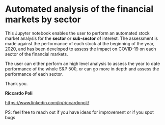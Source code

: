 # Automated analysis of the financial markets by sector 

This Jupyter notebook enables the user to perform an automated stock market analysis for the __sector__ or __sub-sector__ of interest. 
The assessment is made against the performance of each stock at the beginning of the year, 2020, and has been developed to assess the impact on COVID-19 on each sector of the financial markets.

The user can either perform an high level analysis to assess the year to date performance of the whole S&P 500, or can go more in depth and assess the performance of each sector.

Thank you.

__Riccardo Poli__

https://www.linkedin.com/in/riccardopoli/ 

PS: feel free to reach out if you have ideas for improvement or if you spot bugs
